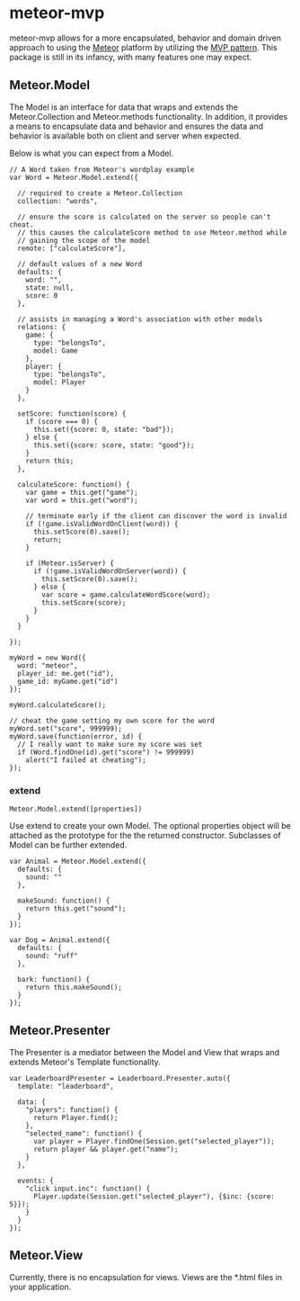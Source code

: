 # meteor-mvp #
meteor-mvp allows for a more encapsulated, behavior and domain driven approach to using the [Meteor](http://meteor.com/) platform by utilizing the [MVP pattern](http://en.wikipedia.org/wiki/Model%E2%80%93view%E2%80%93presenter). This package is still in its infancy, with many features one may expect.

## Meteor.Model ##
The Model is an interface for data that wraps and extends the Meteor.Collection and Meteor.methods functionality. In addition, it provides a means to encapsulate data and behavior and ensures the data and behavior is available both on client and server when expected.

Below is what you can expect from a Model.

	// A Word taken from Meteor's wordplay example
    var Word = Meteor.Model.extend({
    
      // required to create a Meteor.Collection
      collection: "words",
      
      // ensure the score is calculated on the server so people can't cheat.
      // this causes the calculateScore method to use Meteor.method while
      // gaining the scope of the model
      remote: ["calculateScore"],
      
      // default values of a new Word
      defaults: {
        word: "",
        state: null,
        score: 0
      },
      
      // assists in managing a Word's association with other models
      relations: {
        game: {
          type: "belongsTo",
          model: Game
        },
        player: {
          type: "belongsTo",
          model: Player
        }
      },
      
      setScore: function(score) {
        if (score === 0) {
          this.set({score: 0, state: "bad"});
        } else {
          this.set({score: score, state: "good"});
        }
        return this;
      },
      
      calculateScore: function() {
        var game = this.get("game");
        var word = this.get("word");
        
        // terminate early if the client can discover the word is invalid
        if (!game.isValidWordOnClient(word)) {
          this.setScore(0).save();
          return;
        }
        
        if (Meteor.isServer) {
          if (!game.isValidWordOnServer(word)) {
            this.setScore(0).save();
          } else {
            var score = game.calculateWordScore(word);
            this.setScore(score);
          }
        }
      }
      
    });
    
    myWord = new Word({
      word: "meteor",
      player_id: me.get("id"),
      game_id: myGame.get("id")
    });
    
    myWord.calculateScore();
    
    // cheat the game setting my own score for the word
    myWord.set("score", 999999);
    myWord.save(function(error, id) {
      // I really want to make sure my score was set
      if (Word.findOne(id).get("score") != 999999)
        alert("I failed at cheating");
    });

### extend ###

`Meteor.Model.extend([properties])`

Use extend to create your own Model. The optional properties object will be attached as the prototype for the the returned constructor. Subclasses of Model can be further extended.

    var Animal = Meteor.Model.extend({
      defaults: {
        sound: ""
      },
      
      makeSound: function() {
        return this.get("sound");
      }
    });
    
    var Dog = Animal.extend({
      defaults: {
        sound: "ruff"
      },
      
      bark: function() {
        return this.makeSound();
      }
    });

## Meteor.Presenter ##
The Presenter is a mediator between the Model and View that wraps and extends Meteor's Template functionality.

    var LeaderboardPresenter = Leaderboard.Presenter.auto({
      template: "leaderboard",
      
      data: {
        "players": function() {
          return Player.find();
        },
        "selected_name": function() {
          var player = Player.findOne(Session.get("selected_player"));
          return player && player.get("name");
        }
      },
      
      events: {
        "click input.inc": function() {
          Player.update(Session.get("selected_player"), {$inc: {score: 5}});
        }
      }
    });

## Meteor.View ##
Currently, there is no encapsulation for views. Views are the *.html files in your application.

